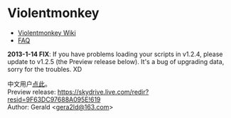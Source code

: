 Violentmonkey
=============

* [Violentmonkey Wiki](Violentmonkey/wiki)
* [FAQ](Violentmonkey/wiki/FAQ)

**2013-1-14 FIX**: If you have problems loading your scripts in v1.2.4, please update to v1.2.5 (the Preview release below). It's a bug of upgrading data, sorry for the troubles. XD

中文用户[点此](http://gera2ld.blog.163.com/blog/static/18801729620121115114240912/)。  
Preview release: <https://skydrive.live.com/redir?resid=9F63DC97688A095E!619>  
Author: Gerald &lt;<gera2ld@163.com>&gt;
